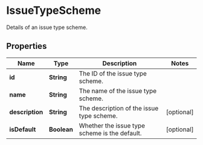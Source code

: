 

# IssueTypeScheme

Details of an issue type scheme.
## Properties

Name | Type | Description | Notes
------------ | ------------- | ------------- | -------------
**id** | **String** | The ID of the issue type scheme. | 
**name** | **String** | The name of the issue type scheme. | 
**description** | **String** | The description of the issue type scheme. |  [optional]
**isDefault** | **Boolean** | Whether the issue type scheme is the default. |  [optional]



